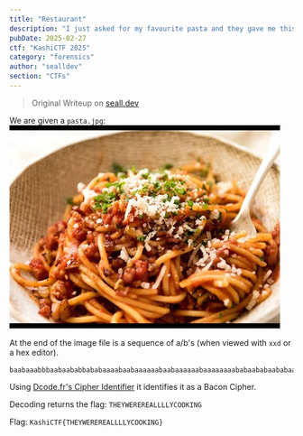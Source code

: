 ```yaml
---
title: "Restaurant"
description: "I just asked for my favourite pasta and they gave me this. Are these guys STUPID? Maybe in the end they may give me something real. (Wrap the text in KashiCTF{})"
pubDate: 2025-02-27
ctf: "KashiCTF 2025"
category: "forensics"
author: "sealldev"
section: "CTFs"
---
```


> Original Writeup on [seall.dev](https://seall.dev/posts/kashictf2025#restaurant)

We are given a `pasta.jpg`:
![pasta.jpg](images/25-kashi/pasta.jpg)

At the end of the image file is a sequence of a/b's (when viewed with `xxd` or a hex editor).

```
baabaaabbbaabaababbababaaaabaabaaaaaabaabaaaaaabaaaaaaaababaababaababaababababbaaaabaabbababbababaababaaaabbaaaabba
```

Using [Dcode.fr's Cipher Identifier](https://www.dcode.fr/cipher-identifier) it identifies it as a Bacon Cipher.

Decoding returns the flag: `THEYWEREREALLLLYCOOKING`

Flag: `KashiCTF{THEYWEREREALLLLYCOOKING}`
